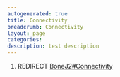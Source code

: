 ```yaml
---
autogenerated: true
title: Connectivity
breadcrumb: Connectivity
layout: page
categories: 
description: test description
---
```


1.  REDIRECT [BoneJ2\#Connectivity](BoneJ2#Connectivity )
